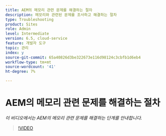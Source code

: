 ```yaml
---
title: AEM의 메모리 관련 문제를 해결하는 절차
description: 메모리와 관련된 문제를 조사하고 해결하는 절차
type: Troubleshooting
product: Sites
role: Admin
level: Intermediate
version: 6.5, cloud-service
feature: 개발자 도구
topic: 관리
index: y
source-git-commit: 65a40826d3be322673e116d98124c3cbfb1d6eb4
workflow-type: tm+mt
source-wordcount: '41'
ht-degree: 7%

---
```


# AEM의 메모리 관련 문제를 해결하는 절차

*이 비디오에서는 AEM의 메모리 관련 문제를 해결하는 단계를 안내합니다.*

>[!VIDEO](https://video.tv.adobe.com/v/335473?quality=9&learn=on)